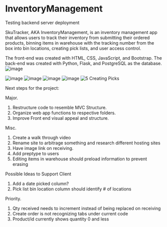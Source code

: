 
# InventoryManagement
Testing backend server deployment


SkuTracker, AKA InventoryManagement, is an inventory management app that allows users to track their inventory from submitting their ordered products, binning items in warehouse with the tracking number from the box into bin locations, creating pick lists, and user access control.

The front-end was created with HTML, CSS, JavaScript, and Bootstrap. The back-end was created with Python, Flask, and PostgreSQL as the database. 
![image](https://user-images.githubusercontent.com/66417986/124735784-5da5f880-dee4-11eb-9b56-137c569114e9.png)

![image](https://user-images.githubusercontent.com/66417986/124736116-b4abcd80-dee4-11eb-83d2-fcbbda560407.png)
![image](https://user-images.githubusercontent.com/66417986/124736204-c55c4380-dee4-11eb-8bc6-feafc2449ac1.png)
![image](https://user-images.githubusercontent.com/66417986/124736275-d73de680-dee4-11eb-95b9-a6e8957599a2.png)
![image](https://user-images.githubusercontent.com/66417986/124736364-ed4ba700-dee4-11eb-8e47-a4f96d11ffd5.png)
![5 Creating Picks](https://user-images.githubusercontent.com/66417986/124664020-da02f200-de78-11eb-892e-6a82c4cc759b.jpg)







Next steps for the project:

Major.
1. Restructure code to resemble MVC Structure. 
2. Organize web app functions to respective folders.
3. Improve Front end visual appeal and structure.

Misc.
1. Create a walk through video
2. Rename site to arbitrage something and research different hosting sites
3. Have image link on receiving.
4. Add preptype to users
5. Editing items in warehouse should preload information to prevent erasing


Possible Ideas to Support Client
1. Add a date picked column?
2. Pick list bin location column should identify # of locations


Priority.
1. Qty received needs to increment instead of being replaced on receiving
2. Create order is not recognizing tabs under current code
3. Product/id currently shows quantity 0 and less
